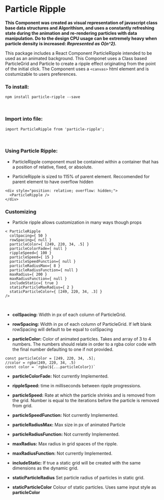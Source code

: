 # Particle Ripple

**This Component was created as visual representation of javascript class base data structures and Algorithism, and uses a constantly refreshing state during the animation and re-rendering particles with data manipulation. Do to the design CPU usage can be extremely heavy when particle density is increased: *Represented as O(n^2).***

This package includes a React Component ParticleRipple intended to be used as an animated background. This Componet uses a Class based ParticleGrid and Particle to create a ripple effect originating from the point of the initial click. The Component uses a ```<canvas>``` html element and is costumizable to users preferences.


### To install:
```
npm install particle-ripple --save
```
<br>

### Import into file:
```
import ParticleRipple from 'particle-ripple';
```

<br>

### Using Particle Ripple:

 - ParticleRipple component must be contained within a container that has a position of relative, fixed, or absolute.

 - ParticleRipple is sized to 115% of parent element. Reccomended for parent element to have overflow hidden
```
<div style="position: relative; overflow: hidden;">
  <ParticleRipple />
</div>
```

### Customizing

- Particle ripple allows customization in many ways though props
```
< ParticleRipple
  colSpacing={ 50 }
  rowSpacing={ null }
  particleColor={ [249, 220, 34, .5] }
  particleColorFade={ null }
  rippleSpeed={ 100 }
  particleSpeed={ 15 }
  particleSpeedFunction={ null }
  particleRadiusMax={ 8 }
  particleRadiusFunction={ null }
  maxRadius={ 200 }
  maxRadiusFunction={ null }
  includeStatic={ true }
  staticParticleMaxRadius={ 2 }
  staticParticleColor={ [249, 220, 34, .3] }
/>
```
<br>

- **colSpacing:** Width in px of each column of ParticleGrid.

- **rowSpacing:** Width in px of each column of ParticleGrid. If left blank rowSpacing will default to be equal to colSpacing

- **particleColor:** Color of animated particles. Takes and array of 3 to 4 numbers. The numbers should relate in order to a rgba color code with the final number defaulting to one if not provided.
```
const particleColor = [249, 220, 34, .5];
//color = rgba(249, 220, 34, .5)
const color = `rgba(${...particleColor})`
``` 
- **particleColorFade:** Not currently Implemented.

- **rippleSpeed:** time in milliseconds between ripple progressions.

- **particleSpeed:** Rate at which the particle shrinks and is removed from the grid. Number is equal to the iterations before the particle is removed from grid.

- **particleSpeedFunction:** Not currently Implemented.

- **particleRadiusMax:** Max size in px of animated Particle

- **particleRadiusFunction:** Not currently Implemented.

- **maxRadius:** Max radius in grid spaces of the ripple.

- **maxRadiusFunction:** Not currently Implemented.

- **includeStatic:** If true a static grid will be created with the same dimensions as the dynamic grid.

- **staticParticleRadius** Set particle radius of particles in static grid.

- **staticParticleColor** Colour of static particles. Uses same input style as **particleColor**


